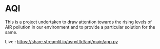 # AQI
This is a project undertaken to draw attention towards the rising levels of AIR pollution in our environment and to provide a particular solution for the same.

Live : https://share.streamlit.io/aspvtltd/aqi/main/app.py
